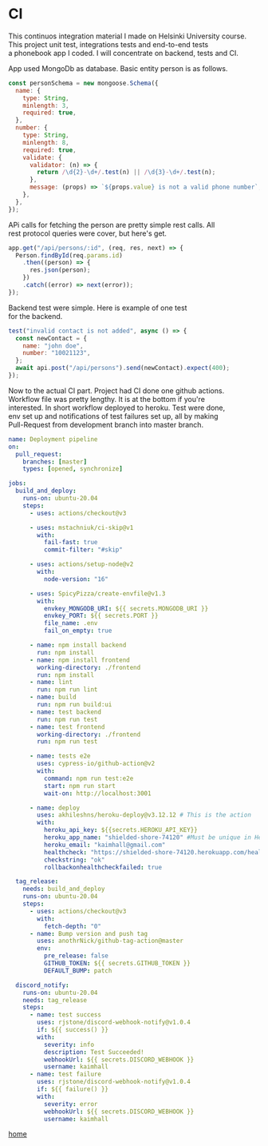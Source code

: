 # CI

This continuos integration material I made on Helsinki University course.  
This project unit test, integrations tests and end-to-end tests  
a phonebook app I coded. I will concentrate on backend, tests and CI.

App used MongoDb as database. Basic entity person is as follows.

```javascript
const personSchema = new mongoose.Schema({
  name: {
    type: String,
    minlength: 3,
    required: true,
  },
  number: {
    type: String,
    minlength: 8,
    required: true,
    validate: {
      validator: (n) => {
        return /\d{2}-\d+/.test(n) || /\d{3}-\d+/.test(n);
      },
      message: (props) => `${props.value} is not a valid phone number`,
    },
  },
});
```

APi calls for fetching the person are pretty simple rest calls. All  
rest protocol queries were cover, but here's get.

```javascript
app.get("/api/persons/:id", (req, res, next) => {
  Person.findById(req.params.id)
    .then((person) => {
      res.json(person);
    })
    .catch((error) => next(error));
});
```

Backend test were simple. Here is example of one test  
for the backend.

```javascript
test("invalid contact is not added", async () => {
  const newContact = {
    name: "john doe",
    number: "10021123",
  };
  await api.post("/api/persons").send(newContact).expect(400);
});
```

Now to the actual CI part. Project had CI done one github actions.  
Workflow file was pretty lengthy. It is at the bottom if you're  
interested. In short workflow deployed to heroku. Test were done,  
env set up and notifications of test failures set up, all by making  
Pull-Request from development branch into master branch.

```yml
name: Deployment pipeline
on:
  pull_request:
    branches: [master]
    types: [opened, synchronize]

jobs:
  build_and_deploy:
    runs-on: ubuntu-20.04
    steps:
      - uses: actions/checkout@v3

      - uses: mstachniuk/ci-skip@v1
        with:
          fail-fast: true
          commit-filter: "#skip"

      - uses: actions/setup-node@v2
        with:
          node-version: "16"

      - uses: SpicyPizza/create-envfile@v1.3
        with:
          envkey_MONGODB_URI: ${{ secrets.MONGODB_URI }}
          envkey_PORT: ${{ secrets.PORT }}
          file_name: .env
          fail_on_empty: true

      - name: npm install backend
        run: npm install
      - name: npm install frontend
        working-directory: ./frontend
        run: npm install
      - name: lint
        run: npm run lint
      - name: build
        run: npm run build:ui
      - name: test backend
        run: npm run test
      - name: test frontend
        working-directory: ./frontend
        run: npm run test

      - name: tests e2e
        uses: cypress-io/github-action@v2
        with:
          command: npm run test:e2e
          start: npm run start
          wait-on: http://localhost:3001

      - name: deploy
        uses: akhileshns/heroku-deploy@v3.12.12 # This is the action
        with:
          heroku_api_key: ${{secrets.HEROKU_API_KEY}}
          heroku_app_name: "shielded-shore-74120" #Must be unique in Heroku
          heroku_email: "kaimhall@gmail.com"
          healthcheck: "https://shielded-shore-74120.herokuapp.com/health"
          checkstring: "ok"
          rollbackonhealthcheckfailed: true

  tag_release:
    needs: build_and_deploy
    runs-on: ubuntu-20.04
    steps:
      - uses: actions/checkout@v3
        with:
          fetch-depth: "0"
      - name: Bump version and push tag
        uses: anothrNick/github-tag-action@master
        env:
          pre_release: false
          GITHUB_TOKEN: ${{ secrets.GITHUB_TOKEN }}
          DEFAULT_BUMP: patch

  discord_notify:
    runs-on: ubuntu-20.04
    needs: tag_release
    steps:
      - name: test success
        uses: rjstone/discord-webhook-notify@v1.0.4
        if: ${{ success() }}
        with:
          severity: info
          description: Test Succeeded!
          webhookUrl: ${{ secrets.DISCORD_WEBHOOK }}
          username: kaimhall
      - name: test failure
        uses: rjstone/discord-webhook-notify@v1.0.4
        if: ${{ failure() }}
        with:
          severity: error
          webhookUrl: ${{ secrets.DISCORD_WEBHOOK }}
          username: kaimhall
```

[home](https://kaimhall.github.io/portfolio/)
